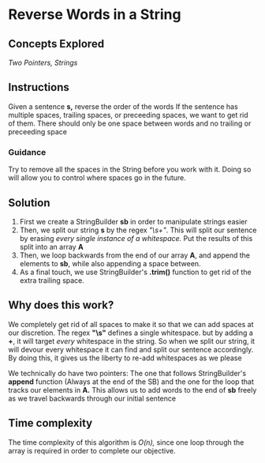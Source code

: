 # Reverse Words in a String
## Concepts Explored
_Two Pointers, Strings_

## Instructions
Given a sentence **s,** reverse the order of the words If the sentence has multiple spaces, trailing spaces, or preceeding spaces, we want to get rid of them. There should only be one space between words and no trailing or preceeding space

### Guidance
Try to remove all the spaces in the String before you work with it. Doing so will allow you to control where spaces go in the future.

## Solution
1. First we create a StringBuilder **sb** in order to manipulate strings easier
2. Then, we split our string **s** by the regex _"\\s+"_. This will split our sentence by erasing _every single instance of a whitespace._ Put the results of this split into an array **A**
3. Then, we loop backwards from the end of our array **A**, and append the elements to **sb**, while also appending a space between.
4. As a final touch, we use StringBuilder's **.trim()** function to get rid of the extra trailing space.

## Why does this work?
We completely get rid of all spaces to make it so that we can add spaces at our discretion. The regex **"\\s"** defines a single whitespace. but by adding a **+**, it will target _every_ whitespace in the string. So when we split our string, it will devour every whitespace it can find and split our sentence accordingly. By doing this, it gives us the liberty to re-add whitespaces as we please

We technically do have two pointers: The one that follows StringBuilder's **append** function (Always at the end of the SB) and the one for the loop that tracks our elements in **A.** This allows us to add words to the end of **sb** freely as we travel backwards through our initial sentence

## Time complexity
The time complexity of this algorithm is _O(n),_ since one loop through the array is required in order to complete our objective.
